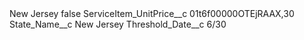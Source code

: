 <?xml version="1.0" encoding="UTF-8"?>
<CustomMetadata xmlns="http://soap.sforce.com/2006/04/metadata" xmlns:xsi="http://www.w3.org/2001/XMLSchema-instance" xmlns:xsd="http://www.w3.org/2001/XMLSchema">
    <label>New Jersey</label>
    <protected>false</protected>
    <values>
        <field>ServiceItem_UnitPrice__c</field>
        <value xsi:type="xsd:string">01t6f00000OTEjRAAX,30</value>
    </values>
    <values>
        <field>State_Name__c</field>
        <value xsi:type="xsd:string">New Jersey</value>
    </values>
    <values>
        <field>Threshold_Date__c</field>
        <value xsi:type="xsd:string">6/30</value>
    </values>
</CustomMetadata>
